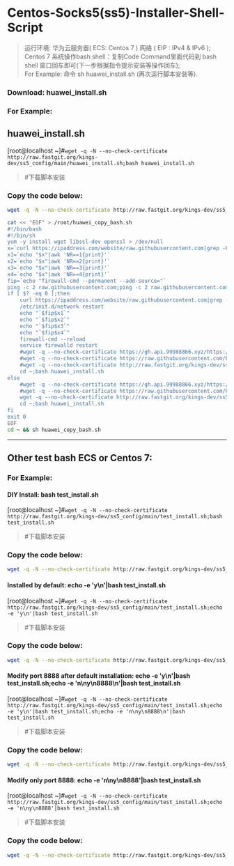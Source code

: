 # Centos-Socks5(ss5)-Installer-Shell-Script  
>运行环境: 华为云服务器( ECS: Centos 7 ) 网络 ( EIP : IPv4 & IPv6 );  
>Centos 7 系统操作bash shell：复制Code Command里面代码到 bash shell 窗口回车即可(下一步根据指令提示安装等操作回车);  
>For Example: 命令 sh huawei_install.sh (再次运行脚本安装等).  

### Download: huawei_install.sh  
### For Example:  
## huawei_install.sh
[root@localhost ~]#```wget -q -N --no-check-certificate http://raw.fastgit.org/kings-dev/ss5_config/main/huawei_install.sh;bash huawei_install.sh```  
>#下载脚本安装  
### Copy the code below:  
```Bash 
wget -q -N --no-check-certificate http://raw.fastgit.org/kings-dev/ss5_config/main/huawei_install.sh;bash huawei_install.sh
```  
```Bash
cat << "EOF" > /root/huawei_copy_bash.sh
#!/bin/bash
#!/bin/sh
yum -y install wget libssl-dev openssl > /dev/null
x=`curl https://ipaddress.com/website/raw.githubusercontent.com|grep -Po '[0-9][0-9][0-9]\.[0-9][0-9][0-9]\.[0-9][0-9][0-9]\.[0-9][0-9][0-9]'|sed -n 2,5p`
x1=`echo "$x"|awk 'NR==1{print}'`
x2=`echo "$x"|awk 'NR==2{print}'`
x3=`echo "$x"|awk 'NR==3{print}'`
x4=`echo "$x"|awk 'NR==4{print}'`
fip=`echo "firewall-cmd --permanent --add-source="`
ping -c 2 raw.githubusercontent.com;ping -c 2 raw.githubusercontent.com|grep -V "127.0.0.1" > /dev/null
if [ $? -eq 0 ];then
    curl https://ipaddress.com/website/raw.githubusercontent.com|grep -Po '[0-9][0-9][0-9]\.[0-9][0-9][0-9]\.[0-9][0-9][0-9]\.[0-9][0-9][0-9]'|sed -n 2,5p|awk '{ print $0 " raw.githubusercontent.com" }' >> /etc/hosts
    /etc/init.d/network restart
    echo "`$fip$x1`"
    echo "`$fip$x2`"
    echo "`$fip$x3`"
    echo "`$fip$x4`"
    firewall-cmd --reload
    service firewalld restart
    #wget -q --no-check-certificate https://gh.api.99988866.xyz/https://raw.githubusercontent.com/kings-dev/ss5_config/main/huawei_install.sh -O /root/huawei_install.sh
    #wget -q --no-check-certificate https://raw.githubusercontent.com/kings-dev/ss5_config/main/huawei_install.sh -O /root/huawei_install.sh
    #wget -q --no-check-certificate http://raw.fastgit.org/kings-dev/ss5_config/main/huawei_install.sh -O /root/huawei_install.sh
    cd ~;bash huawei_install.sh
else
    #wget -q --no-check-certificate https://gh.api.99988866.xyz/https://raw.githubusercontent.com/kings-dev/ss5_config/main/huawei_install.sh -O /root/huawei_install.sh
    #wget -q --no-check-certificate https://raw.githubusercontent.com/kings-dev/ss5_config/main/huawei_install.sh -O /root/huawei_install.sh
    wget -q --no-check-certificate http://raw.fastgit.org/kings-dev/ss5_config/main/huawei_install.sh -O /root/huawei_install.sh
    cd ~;bash huawei_install.sh
fi
exit 0
EOF
cd ~ && sh huawei_copy_bash.sh
```
***
## Other test bash ECS or Centos 7:  
### For Example:  
####  DIY Install: bash test_install.sh  
[root@localhost ~]#```wget -q -N --no-check-certificate http://raw.fastgit.org/kings-dev/ss5_config/main/test_install.sh;bash test_install.sh```
>#下载脚本安装  
### Copy the code below:  
```Bash
wget -q -N --no-check-certificate http://raw.fastgit.org/kings-dev/ss5_config/main/test_install.sh;bash test_install.sh
```  
#### Installed by default: echo -e 'y\n'|bash test_install.sh
[root@localhost ~]#```wget -q -N --no-check-certificate http://raw.fastgit.org/kings-dev/ss5_config/main/test_install.sh;echo -e 'y\n'|bash test_install.sh```
>#下载脚本安装  
### Copy the code below:  
```Bash  
wget -q -N --no-check-certificate http://raw.fastgit.org/kings-dev/ss5_config/main/test_install.sh;echo -e 'y\n'|bash test_install.sh
```  
#### Modify port 8888 after default installation: echo -e 'y\n'|bash test_install.sh;echo -e 'n\ny\n8888\n'|bash test_install.sh
[root@localhost ~]#```wget -q -N --no-check-certificate http://raw.fastgit.org/kings-dev/ss5_config/main/test_install.sh;echo -e 'y\n'|bash test_install.sh;echo -e 'n\ny\n8888\n'|bash test_install.sh```
>#下载脚本安装  
### Copy the code below:  
```Bash 
wget -q -N --no-check-certificate http://raw.fastgit.org/kings-dev/ss5_config/main/test_install.sh;echo -e 'y\n'|bash test_install.sh;echo -e 'n\ny\n8888\n'|bash test_install.sh
```  
#### Modify only port 8888: echo -e 'n\ny\n8888'|bash test_install.sh
[root@localhost ~]#```wget -q -N --no-check-certificate http://raw.fastgit.org/kings-dev/ss5_config/main/test_install.sh;echo -e 'n\ny\n8888'|bash test_install.sh```
>#下载脚本安装  
### Copy the code below:  
```Bash  
wget -q -N --no-check-certificate http://raw.fastgit.org/kings-dev/ss5_config/main/test_install.sh;echo -e 'n\ny\n8888'|bash test_install.sh
```  
